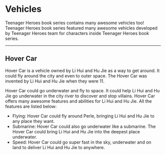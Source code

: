 <h1>Vehicles</h1>
<p>Teenager Heroes book series contains many awesome vehicles too! Teenager Heroes book series featured many awesome vehicles developed by Teenager Heroes team for characters inside Teenager Heroes book series. </p>
<hr>
<h2>Hover Car</h2>
<p>Hover Car is a vehicle owned by Li Hui and Hu Jie as a way to get around. It could fly around the city and even to outer space. The Hover Car was invented by Li Hui and Hu Jie when they were 11.</p>

<p>Hover Car could go underwater and fly to space. It could help Li Hui and Hu Jie go underwater in the city river to discover and stop villains. Hover Car offers many awesome features and abilities for Li Hui and Hu Jie. All the features are listed below:</p>

<ul>
<li>Flying: Hover Car could fly around Perle, bringing Li Hui and Hu Jie to any place they want.</li>
<li>Submarine: Hover Car could also go underwater like a submarine. The Hover Car could bring Li Hui and Hu Jie into the deepest place underwater.</li>
<li>Speed: Hover Car could go super fast in the sky, underwater and on land to deliver Li Hui and Hu Jie to anywhere.</li>
